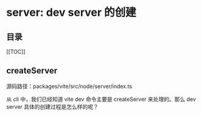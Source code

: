 # server: dev server 的创建

<TimeToRead />

## 目录

[[TOC]]

## createServer

源码路径：packages/vite/src/node/server/index.ts

从 cli 中，我们已经知道 vite dev 命令主要是 createServer 来处理的。那么 dev server 具体的创建过程是怎么样的呢？
